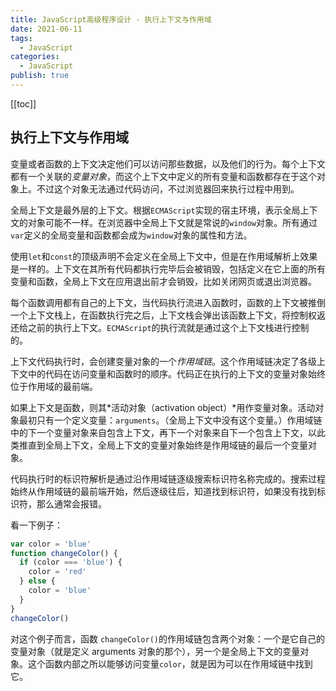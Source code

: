 ```yaml
---
title: JavaScript高级程序设计 - 执行上下文与作用域
date: 2021-06-11
tags:
  - JavaScript
categories:
  - JavaScript
publish: true
---
```


[[toc]]

## 执行上下文与作用域

变量或者函数的上下文决定他们可以访问那些数据，以及他们的行为。每个上下文都有一个关联的*变量对象*，而这个上下文中定义的所有变量和函数都存在于这个对象上。不过这个对象无法通过代码访问，不过浏览器回来执行过程中用到。

全局上下文是最外层的上下文。根据`ECMAScript`实现的宿主环境，表示全局上下文的对象可能不一样。在浏览器中全局上下文就是常说的`window`对象。所有通过`var`定义的全局变量和函数都会成为`window`对象的属性和方法。

使用`let`和`const`的顶级声明不会定义在全局上下文中，但是在作用域解析上效果是一样的。上下文在其所有代码都执行完毕后会被销毁，包括定义在它上面的所有变量和函数，全局上下文在应用退出前才会销毁，比如关闭网页或退出浏览器。

每个函数调用都有自己的上下文，当代码执行流进入函数时，函数的上下文被推倒一个上下文栈上，在函数执行完之后，上下文栈会弹出该函数上下文，将控制权返还给之前的执行上下文。`ECMAScript`的执行流就是通过这个上下文栈进行控制的。

上下文代码执行时，会创建变量对象的一个*作用域链*。这个作用域链决定了各级上下文中的代码在访问变量和函数时的顺序。代码正在执行的上下文的变量对象始终位于作用域的最前端。

如果上下文是函数，则其*活动对象（activation object）*用作变量对象。活动对象最初只有一个定义变量：`arguments`。（全局上下文中没有这个变量。）作用域链中的下一个变量对象来自包含上下文，再下一个对象来自下一个包含上下文，以此类推直到全局上下文，全局上下文的变量对象始终是作用域链的最后一个变量对象。

代码执行时的标识符解析是通过沿作用域链逐级搜索标识符名称完成的。搜索过程始终从作用域链的最前端开始，然后逐级往后，知道找到标识符，如果没有找到标识符，那么通常会报错。

看一下例子：

```js
var color = 'blue'
function changeColor() {
  if (color === 'blue') {
    color = 'red'
  } else {
    color = 'blue'
  }
}
changeColor()
```
对这个例子而言，函数 `changeColor()`的作用域链包含两个对象：一个是它自己的变量对象（就是定义 arguments 对象的那个），另一个是全局上下文的变量对象。这个函数内部之所以能够访问变量`color`，就是因为可以在作用域链中找到它。